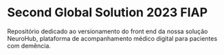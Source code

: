 # Second Global Solution 2023 FIAP

Repositório dedicado ao versionamento do front end da nossa solução NeuroHub, plataforma de acompanhamento médico digital para pacientes com demência.
